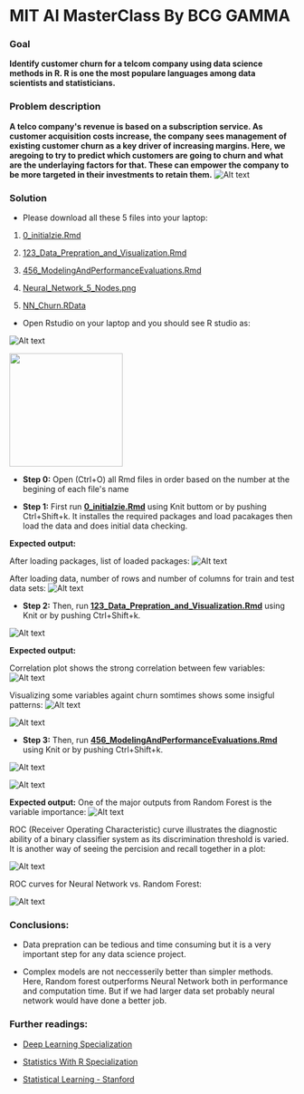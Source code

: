 # MIT AI MasterClass By BCG GAMMA

### Goal 
**Identify customer churn for a telcom company using data science methods in R. R is one the most populare languages among data scientists and statisticians.**

### Problem description
**A telco company's revenue is based on a subscription service. As customer acquisition costs increase, the company sees management of existing customer churn as a key driver of increasing margins. Here, we aregoing to try to predict which customers are going to churn and what are the underlaying factors for that. These can empower the company to be more targeted in their investments to retain them.**
![Alt text](./Slide14.PNG?raw=true "Context")

### Solution
- Please download all these 5 files into your laptop:

1. [0_initialzie.Rmd](./0_initialzie.Rmd)

2. [123_Data_Prepration_and_Visualization.Rmd](./123_Data_Prepration_and_Visualization.Rmd)

3. [456_ModelingAndPerformanceEvaluations.Rmd](./456_ModelingAndPerformanceEvaluations.Rmd)

4. [Neural_Network_5_Nodes.png](./Neural_Network_5_Nodes.png)

5. [NN_Churn.RData](./NN_Churn.RData)

- Open Rstudio on your laptop and you should see R studio as:

![Alt text](./Rstudio.PNG?raw=true "RStudio Screenshot")
 
 <img src="./Rstudio.PNG" width="200">


- **Step 0:** Open (Ctrl+O) all Rmd files in order based on the number at the begining of each file's name


- **Step 1:** First run __[0_initialzie.Rmd](./0_initialzie.Rmd)__ using Knit buttom or by pushing Ctrl+Shift+k. It installes the required packages and load pacakages then load the data and does initial data checking.

__Expected output:__ 

After loading packages, list of loaded packages: 
![Alt text](./Packages.PNG?raw=true "Packages")

After loading data, number of rows and number of columns for train and test data sets: 
![Alt text](./DataLoaded.PNG?raw=true "Data")


- **Step 2:** Then, run __[123_Data_Prepration_and_Visualization.Rmd](./123_Data_Prepration_and_Visualization.Rmd)__ using Knit or by pushing Ctrl+Shift+k.

![Alt text](./Slide15_A.png?raw=true "Data Prepration")

__Expected output:__ 

Correlation plot shows the strong correlation between few variables:
![Alt text](./Corrplot.PNG?raw=true "Corrplot")

Visualizing some variables againt churn somtimes shows some insigful patterns:
![Alt text](./D.PNG?raw=true "D")

![Alt text](./F.PNG?raw=true "F")


- **Step 3:** Then, run __[456_ModelingAndPerformanceEvaluations.Rmd](./456_ModelingAndPerformanceEvaluations.Rmd)__ using Knit or by pushing Ctrl+Shift+k.

![Alt text](./Slide15_B.png?raw=true "Modeling")

![Alt text](./Slide16.PNG?raw=true "Random Forest vs. ANN")

__Expected output:__ 
One of the major outputs from Random Forest is the variable importance:
![Alt text](./RF_ImportantFactors.PNG?raw=true "Variables Importance")


ROC (Receiver Operating Characteristic) curve illustrates the diagnostic ability of a binary classifier system as its discrimination threshold is varied. It is another way of seeing the percision and recall together in a plot:

![Alt text](./ROC_Explaniation.PNG?raw=true "ROC Explanation")


ROC curves for Neural Network vs. Random Forest:

![Alt text](./ROC.PNG?raw=true "ROC")


### Conclusions: 
- Data prepration can be tedious and time consuming but it is a very important step for any data science project.

- Complex models are not neccesserily better than simpler methods. Here, Random forest outperforms Neural Network both in performance and computation time. But if we had larger data set probably neural network would have done a better job.


### Further readings: 

- [Deep Learning Specialization](https://www.coursera.org/specializations/deep-learning)   

- [Statistics With R Specialization](https://www.coursera.org/specializations/statistics)   

- [Statistical Learning - Stanford](https://lagunita.stanford.edu/courses/HumanitiesSciences/StatLearning/Winter2016/about) 



